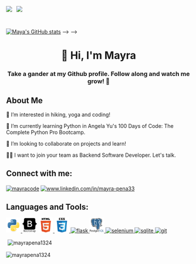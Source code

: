 


<a href = 'https://www.linkedin.com/in/mayra-pena33/'> <img width = '32px' align= 'center' src="https://raw.githubusercontent.com/rahulbanerjee26/githubAboutMeGenerator/main/icons/linked-in-alt.svg"/></a>
&nbsp; 
<a href = 'https://twitter.com/MayraCode'> <img width = '32px' align= 'center' src="https://raw.githubusercontent.com/rahulbanerjee26/githubAboutMeGenerator/main/icons/twitter.svg"/></a>


<br>

[![Maya's GitHub stats](https://github-readme-stats.vercel.app/api?username=mayrapena1324&theme=tokyonight)](https://github.com/mayrapena1324/github-readme-stats)
 --> -->
<h1 align="center">👋 Hi, I'm Mayra</h1>
<h3 align="center"> Take a gander at my Github profile. Follow along and watch me grow! 🌱</h3>

<h2>
    About Me
</h2>

 👀 I’m interested in hiking, yoga and coding!
 
 🌱 I’m currently learning Python in Angela Yu's 100 Days of Code: The Complete Python Pro Bootcamp.
 
 💞️ I’m looking to collaborate on projects and learn!
 
 💪🏽 I want to join your team as Backend Software Developer. Let's talk.
 
<h2 align="left">Connect with me:</h2>


<p align="left">
<a href="https://twitter.com/mayracode" target="blank"><img align="center" src="https://raw.githubusercontent.com/rahuldkjain/github-profile-readme-generator/master/src/images/icons/Social/twitter.svg" alt="mayracode" height="30" width="40" /></a>
<a href="https://linkedin.com/in/www.linkedin.com/in/mayra-pena33" target="blank"><img align="center" src="https://raw.githubusercontent.com/rahuldkjain/github-profile-readme-generator/master/src/images/icons/Social/linked-in-alt.svg" alt="www.linkedin.com/in/mayra-pena33" height="30" width="40" /></a>
</p>

<h2 align="left">Languages and Tools:</h2>

<p align="left"> <a href="https://getbootstrap.com" target="_blank" rel="noreferrer"> </a> 
<!-- python icon -->
 <a href="https://www.python.org" target="_blank" rel="noreferrer"> 
<img src="https://raw.githubusercontent.com/devicons/devicon/master/icons/python/python-original.svg" alt="python" width="40" height="40"/> </a>
 <!-- bootstrap icon -->
<img src="https://raw.githubusercontent.com/devicons/devicon/master/icons/bootstrap/bootstrap-plain-wordmark.svg" alt="bootstrap" width="40" height="40"/> </a> 
<!-- html icon -->
<a href="https://www.w3.org/html/" target="_blank" rel="noreferrer"> <img src="https://raw.githubusercontent.com/devicons/devicon/master/icons/html5/html5-original-wordmark.svg" alt="html5" width="40" height="40"/> </a>
<!-- css icon -->
<a href="https://www.w3schools.com/css/" target="_blank" rel="noreferrer"> <img src="https://raw.githubusercontent.com/devicons/devicon/master/icons/css3/css3-original-wordmark.svg" alt="css3" width="40" height="40"/> </a> 
<!-- flask icon -->
<a href="https://flask.palletsprojects.com/" target="_blank" rel="noreferrer"> <img src="https://www.vectorlogo.zone/logos/pocoo_flask/pocoo_flask-icon.svg" alt="flask" width="40" height="40"/> </a> 
<!-- postgresql icon -->
<a href="https://www.postgresql.org" target="_blank" rel="noreferrer"> <img src="https://raw.githubusercontent.com/devicons/devicon/master/icons/postgresql/postgresql-original-wordmark.svg" alt="postgresql" width="40" height="40"/> 
<!-- Selenium icon -->
<a href="https://www.selenium.dev" target="_blank" rel="noreferrer"> <img src="https://raw.githubusercontent.com/detain/svg-logos/780f25886640cef088af994181646db2f6b1a3f8/svg/selenium-logo.svg" alt="selenium" width="40" height="40"/> </a>
<!--  sqlite icon -->
 <a href="https://www.sqlite.org/" target="_blank" rel="noreferrer"> <img src="https://www.vectorlogo.zone/logos/sqlite/sqlite-icon.svg" alt="sqlite" width="40" height="40"/> </a> 
<!-- git icon -->
<a href="https://git-scm.com/" target="_blank" rel="noreferrer"> <img src="https://www.vectorlogo.zone/logos/git-scm/git-scm-icon.svg" alt="git" width="40" height="40"/> </a> </p>

<p>&nbsp;<img align="center" src="https://github-readme-stats.vercel.app/api?username=mayrapena1324&show_icons=true&locale=en" alt="mayrapena1324" /></p>

<p><img align="center" src="https://github-readme-streak-stats.herokuapp.com/?user=mayrapena1324&" alt="mayrapena1324" /></p>
